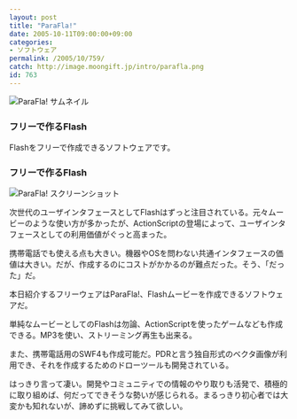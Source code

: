 ```yaml
---
layout: post
title: "ParaFla!"
date: 2005-10-11T09:00:00+09:00
categories:
- ソフトウェア
permalink: /2005/10/759/
catch: http://image.moongift.jp/intro/parafla.png
id: 763
---
```

 ![ParaFla! サムネイル](http://image.moongift.jp/intro/parafla.s.png "ParaFla! サムネイル")
  

### フリーで作るFlash
  
Flashをフリーで作成できるソフトウェアです。  
<!--more-->  

### フリーで作るFlash
  

![ParaFla! スクリーンショット](http://image.moongift.jp/intro/parafla.png "ParaFla! スクリーンショット")

  

次世代のユーザインタフェースとしてFlashはずっと注目されている。元々ムービーのような使い方が多かったが、ActionScriptの登場によって、ユーザインタフェースとしての利用価値がぐっと高まった。

  

携帯電話でも使える点も大きい。機器やOSを問わない共通インタフェースの価値は大きい。だが、作成するのにコストがかかるのが難点だった。そう、「だった」だ。

  

本日紹介するフリーウェアはParaFla!、Flashムービーを作成できるソフトウェアだ。

  

単純なムービーとしてのFlashは勿論、ActionScriptを使ったゲームなども作成できる。MP3を使い、ストリーミング再生も出来る。

  

また、携帯電話用のSWF4も作成可能だ。PDRと言う独自形式のベクタ画像が利用でき、それを作成するためのドローツールも開発されている。

  

はっきり言って凄い。開発やコミュニティでの情報のやり取りも活発で、積極的に取り組めば、何だってできそうな勢いが感じられる。まるっきり初心者では大変かも知れないが、諦めずに挑戦してみて欲しい。

